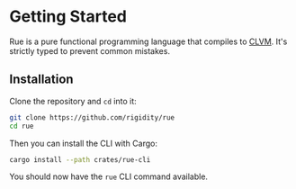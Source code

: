 # Getting Started

Rue is a pure functional programming language that compiles to [CLVM](https://chialisp.com/clvm). It's strictly typed to prevent common mistakes.

## Installation

Clone the repository and `cd` into it:

```bash
git clone https://github.com/rigidity/rue
cd rue
```

Then you can install the CLI with Cargo:

```bash
cargo install --path crates/rue-cli
```

You should now have the `rue` CLI command available.
